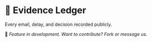 # 📒 Evidence Ledger

Every email, delay, and decision recorded publicly.

🚧 *Feature in development. Want to contribute? Fork or message us.*
